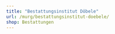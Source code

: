 ```yaml
---
title: "Bestattungsinstitut Döbele"
url: /murg/bestattungsinstitut-doebele/
shop: Bestattungen
---
```

